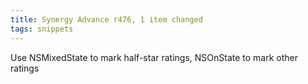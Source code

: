 ```yaml
---
title: Synergy Advance r476, 1 item changed
tags: snippets
---
```


Use NSMixedState to mark half-star ratings, NSOnState to mark other ratings

